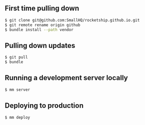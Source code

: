 ## First time pulling down

```bash
$ git clone git@github.com:SmallHQ/rocketship.github.io.git
$ git remote rename origin github
$ bundle install --path vendor
```

## Pulling down updates

```bash
$ git pull
$ bundle
```

## Running a development server locally

```bash
$ mm server
```

## Deploying to production

```bash
$ mm deploy
```
